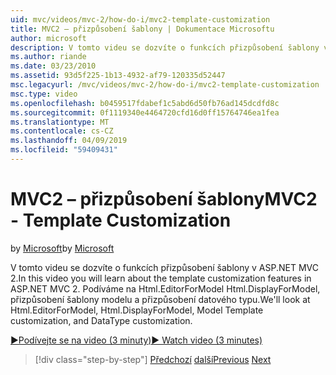 ```yaml
---
uid: mvc/videos/mvc-2/how-do-i/mvc2-template-customization
title: MVC2 – přizpůsobení šablony | Dokumentace Microsoftu
author: microsoft
description: V tomto videu se dozvíte o funkcích přizpůsobení šablony v ASP.NET MVC 2. Podíváme se na Html.EditorForModel, Html.DisplayForModel, přehled šablon sešitů modelu...
ms.author: riande
ms.date: 03/23/2010
ms.assetid: 93d5f225-1b13-4932-af79-120335d52447
msc.legacyurl: /mvc/videos/mvc-2/how-do-i/mvc2-template-customization
msc.type: video
ms.openlocfilehash: b0459517fdabef1c5abd6d50fb76ad145dcdfd8c
ms.sourcegitcommit: 0f1119340e4464720cfd16d0ff15764746ea1fea
ms.translationtype: MT
ms.contentlocale: cs-CZ
ms.lasthandoff: 04/09/2019
ms.locfileid: "59409431"
---
```

# <a name="mvc2---template-customization"></a><span data-ttu-id="1878d-104">MVC2 – přizpůsobení šablony</span><span class="sxs-lookup"><span data-stu-id="1878d-104">MVC2 - Template Customization</span></span>

<span data-ttu-id="1878d-105">by [Microsoft](https://github.com/microsoft)</span><span class="sxs-lookup"><span data-stu-id="1878d-105">by [Microsoft](https://github.com/microsoft)</span></span>

<span data-ttu-id="1878d-106">V tomto videu se dozvíte o funkcích přizpůsobení šablony v ASP.NET MVC 2.</span><span class="sxs-lookup"><span data-stu-id="1878d-106">In this video you will learn about the template customization features in ASP.NET MVC 2.</span></span> <span data-ttu-id="1878d-107">Podíváme na Html.EditorForModel Html.DisplayForModel, přizpůsobení šablony modelu a přizpůsobení datového typu.</span><span class="sxs-lookup"><span data-stu-id="1878d-107">We'll look at Html.EditorForModel, Html.DisplayForModel, Model Template customization, and DataType customization.</span></span>

[<span data-ttu-id="1878d-108">&#9654;Podívejte se na video (3 minuty)</span><span class="sxs-lookup"><span data-stu-id="1878d-108">&#9654; Watch video (3 minutes)</span></span>](https://channel9.msdn.com/Blogs/ASP-NET-Site-Videos/mvc2-template-customization)

> [!div class="step-by-step"]
> <span data-ttu-id="1878d-109">[Předchozí](mvc2-model-validation.md)
> [další](aspnet-mvc-2-areas.md)</span><span class="sxs-lookup"><span data-stu-id="1878d-109">[Previous](mvc2-model-validation.md)
[Next](aspnet-mvc-2-areas.md)</span></span>
